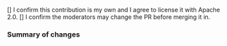 <!--

For more information on the requirements for pull requests, please see [the CONTRIBUTING.md](CONTRIBUTING.md).

-->

[] I confirm this contribution is my own and I agree to license it with Apache 2.0.
[] I confirm the moderators may change the PR before merging it in.

### Summary of changes <!-- Required -->

<!--
    Please provide the following information:

    Description of the the change (what is this fixing / adding / removing?).

    Why the change is needed, add references to issues if this is a fix.

    Avoid too large commits. Each commit should be an atomic, independent change.

    Write good, descriptive Git commit messages.

-->
